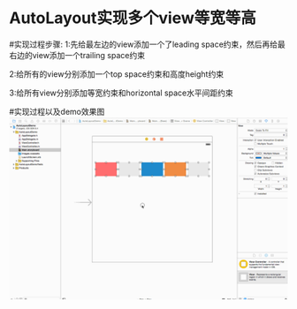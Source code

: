 # AutoLayout实现多个view等宽等高
#实现过程步骤:
1:先给最左边的view添加一个了leading space约束，然后再给最右边的view添加一个trailing space约束

2:给所有的view分别添加一个top space约束和高度height约束

3:给所有view分别添加等宽约束和horizontal space水平间距约束

#实现过程以及demo效果图
![Image](https://github.com/KBvsMJ/AutoLayoutDemo/blob/master/demogif/1.gif)
